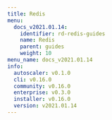 ```yaml
---
title: Redis
menu:
  docs_v2021.01.14:
    identifier: rd-redis-guides
    name: Redis
    parent: guides
    weight: 10
menu_name: docs_v2021.01.14
info:
  autoscaler: v0.1.0
  cli: v0.16.0
  community: v0.16.0
  enterprise: v0.3.0
  installer: v0.16.0
  version: v2021.01.14
---
```


